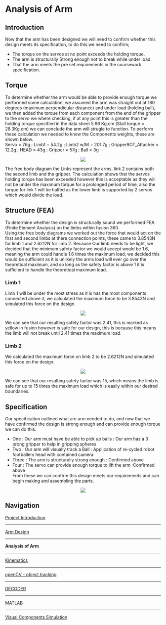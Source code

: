 # Analysis of Arm

## Introduction

Now that the arm has been designed we will need to confirm whether this design meets its specification, to do this we need to confirm;  
* The torque on the servos at no point exceeds the holding torque.  
* The arm is structurally Strong enough not to break while under load.  
* That the arm meets the pre set requirements in the coursework specification.  

## Torque

To determine whether the arm would be able to provide enough torque we performed some calculation, we assumed the arm was straight out at 180 degrees (maximum perpendicular distance) and under load (holding ball), we then added the torque from each component from the end of the gripper to the servo we where checking, if at any point this is greater than the holding torque specified in the data sheet 5.66 Kg.cm (Stall torque = 28.3Kg.cm) we can conclude the arm will strugle to function. To perform these calculation we needed to know the Components weights, these are shown below.  
Servo = 76g ; Limb1 = 54.2g ; Limb2 w/M = 201.7g ; GripperROT_Attacher = 12.2g ; HEAD = 43g : Gripper = 57g ; Ball = 3g  

<p align="center">
<img src="https://raw.githubusercontent.com/AandJ/ROCO224/master/IMAGES/freebodydiagrams.png.png"/>  
</p>

The free body diagram the Links represent the arms, link 2 contains both the second limb and the gripper. The calculation shows that the servos holding torque has been exceeded however this is acceptable as they will not be under the maximum torque for a prolonged period of time, also the torque for link 1 will be halfed as the lower limb is supported by 2 servos which would divide the load. 
## Structure (FEA)

To determine whether the design is structurally sound we performed FEA (Finite Element Analysis) on the limbs within fusion 360.  
Using the free body diagrams we worked out the force that would act on the first and second limbs at there connection points, these came to 3.8543N for limb 1 and 2.6212N for limb 2. Because Our limb needs to be light, we decided that the minimum safety factor we would accept would be 1.6, meaning the arm could handle 1.6 times the maximum load, we decided this would be sufficient as it is unlikely the arms load will ever go over the theoretical maximum, and so long as the safety factor is above 1 it is sufficient to handle the theoretical maximum load.  

### Limb 1

Limb 1 will be under the most stress as it is has the most components connected above it, we calculated the maximum force to be 3.8543N and simulated this force on the design.  

<p align="center">
<img src="https://raw.githubusercontent.com/AandJ/ROCO224/master/IMAGES/LIMB1_FEA.PNG"/>  
</p>

We can see that our resulting safety factor was 2.41, this is marked as yellow in fusion however is safe for our design, this is because this means the limb will not break until 2.41 times the maximum load.  

### Limb 2

We calculated the maximum force on limb 2 to be 2.6212N and simulated this force on the design.  

<p align="center">
<img src="https://raw.githubusercontent.com/AandJ/ROCO224/master/IMAGES/LIMB2_FEA.PNG"/>  
</p>

We can see that our resulting safety factor was 15, which means the limb is safe for up to 15 times the maximum load which is easily within our desired boundaries. 

## Specification

Our specification outlined what are arm needed to do, and now that we have confirmed the design is strong enough and can provide enough torque we can do this.  
* One   : Our arm must have be able to pick up balls : Our arm has a 3 prong gripper to help in gripping spheres  
* Two   : Our arm will visually track a Ball : Application of re-cycled robot footballers head with contained camera  
* Three : The arm is structurally strong enough : Confirmed above  
* Four  : The servo can provide enough torque to lift the arm :Confirmed above  
From these we can confirm this design meets our requirements and can begin making and assembling the parts.  

<p align="center">
<img src="https://raw.githubusercontent.com/AandJ/ROCO224/master/IMAGES/FULL_BUILT.JPG"/>  
</p>

## Navigation
[Project Introduction](https://github.com/AandJ/ROCO224/blob/master/ProjectIntroduction.md)  
***
[Arm Design](https://github.com/AandJ/ROCO224/blob/master/ArmDesign.md)  
***
__Analysis of Arm__  
***
[Kinematics](https://github.com/AandJ/ROCO224/blob/master/kinematics.md)  
***
[openCV - object tracking](https://github.com/AandJ/ROCO224/blob/master/openCV.md)  
***
[DECODER](https://github.com/AandJ/ROCO224/blob/master/Decoder.md)  
***
[MATLAB](https://github.com/AandJ/ROCO224/blob/master/MATLAB.md)  
***
[Visual Components Simulation](https://github.com/AandJ/ROCO224/blob/master/VCS.md)  

